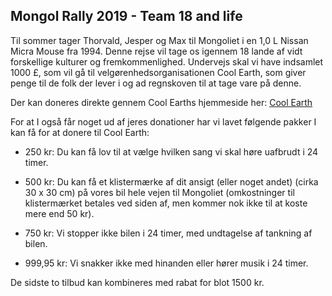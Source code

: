 ## Mongol Rally 2019 - Team 18 and life

Til sommer tager Thorvald, Jesper og Max til Mongoliet i en 1,0 L Nissan Micra Mouse fra 1994. Denne rejse vil tage os igennem 18 lande af vidt forskellige kulturer og fremkommenlighed. Undervejs skal vi have indsamlet 1000 £, som vil gå til velgørenhedsorganisationen Cool Earth, som giver penge til de folk der lever i og ad regnskoven til at tage vare på denne. 

Der kan doneres direkte gennem Cool Earths hjemmeside her: [Cool Earth](https://www.coolearth.org/campaigns/27424/18-and-life-mongol-rally-redder-regnskoven/)

For at I også får noget ud af jeres donationer har vi lavet følgende pakker I kan få for at donere til Cool Earth:
* 250 kr: Du kan få lov til at vælge hvilken sang vi skal høre uafbrudt i 24 timer.

* 500 kr: Du kan få et klistermærke af dit ansigt (eller noget andet) (cirka 30 x 30 cm) på vores bil hele vejen til Mongoliet (omkostninger til klistermærket betales ved siden af, men kommer nok ikke til at koste mere end 50 kr).

* 750 kr: Vi stopper ikke bilen i 24 timer, med undtagelse af tankning af bilen.

* 999,95 kr: Vi snakker ikke med hinanden eller hører musik i 24 timer.

De sidste to tilbud kan kombineres med rabat for blot 1500 kr.

